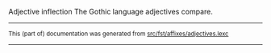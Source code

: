 Adjective inflection
The Gothic language adjectives compare.

* * *

<small>This (part of) documentation was generated from [src/fst/affixes/adjectives.lexc](https://github.com/giellalt/lang-got/blob/main/src/fst/affixes/adjectives.lexc)</small>

---

